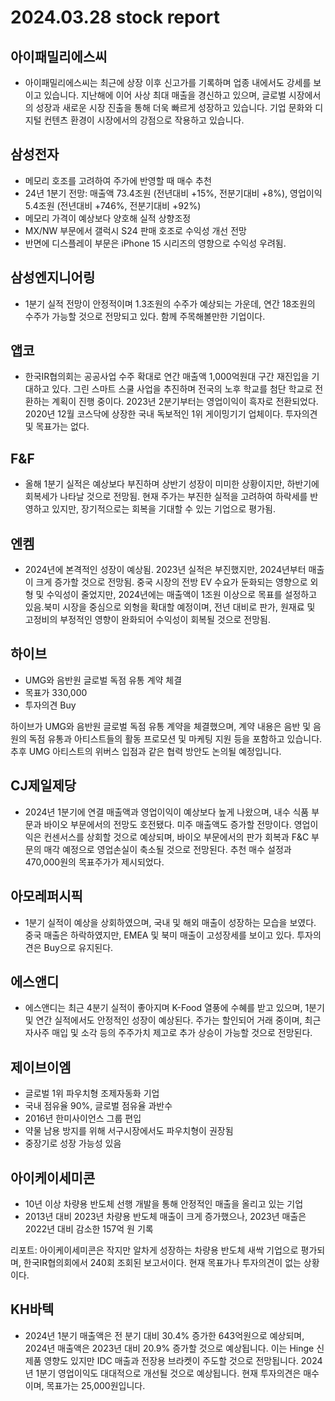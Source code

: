 # 2024.03.28 stock report
## 아이패밀리에스씨
- 아이패밀리에스씨는 최근에 상장 이후 신고가를 기록하며 업종 내에서도 강세를 보이고 있습니다. 지난해에 이어 사상 최대 매출을 경신하고 있으며, 글로벌 시장에서의 성장과 새로운 시장 진출을 통해 더욱 빠르게 성장하고 있습니다. 기업 문화와 디지털 컨텐츠 환경이 시장에서의 강점으로 작용하고 있습니다.
## 삼성전자
- 메모리 호조를 고려하여 주가에 반영할 때 매수 추천
- 24년 1분기 전망: 매출액 73.4조원 (전년대비 +15%, 전분기대비 +8%), 영업이익 5.4조원 (전년대비 +746%, 전분기대비 +92%)
- 메모리 가격이 예상보다 양호해 실적 상향조정
- MX/NW 부문에서 갤럭시 S24 판매 호조로 수익성 개선 전망
- 반면에 디스플레이 부문은 iPhone 15 시리즈의 영향으로 수익성 우려됨.
## 삼성엔지니어링
- 1분기 실적 전망이 안정적이며 1.3조원의 수주가 예상되는 가운데, 연간 18조원의 수주가 가능할 것으로 전망되고 있다. 함께 주목해볼만한 기업이다.
## 앱코
- 한국IR협의회는 공공사업 수주 확대로 연간 매출액 1,000억원대 구간 재진입을 기대하고 있다. 그린 스마트 스쿨 사업을 추진하며 전국의 노후 학교를 첨단 학교로 전환하는 계획이 진행 중이다. 2023년 2분기부터는 영업이익이 흑자로 전환되었다. 2020년 12월 코스닥에 상장한 국내 독보적인 1위 게이밍기기 업체이다. 투자의견 및 목표가는 없다.
## F&F
- 올해 1분기 실적은 예상보다 부진하며 상반기 성장이 미미한 상황이지만, 하반기에 회복세가 나타날 것으로 전망됨. 현재 주가는 부진한 실적을 고려하여 하락세를 반영하고 있지만, 장기적으로는 회복을 기대할 수 있는 기업으로 평가됨.
## 엔켐
- 2024년에 본격적인 성장이 예상됨. 2023년 실적은 부진했지만, 2024년부터 매출이 크게 증가할 것으로 전망됨. 중국 시장의 전방 EV 수요가 둔화되는 영향으로 외형 및 수익성이 줄었지만, 2024년에는 매출액이 1조원 이상으로 목표를 설정하고 있음.북미 시장을 중심으로 외형을 확대할 예정이며, 전년 대비로 판가, 원재료 및 고정비의 부정적인 영향이 완화되어 수익성이 회복될 것으로 전망됨.
## 하이브
- UMG와 음반원 글로벌 독점 유통 계약 체결
- 목표가 330,000
- 투자의견 Buy

하이브가 UMG와 음반원 글로벌 독점 유통 계약을 체결했으며, 계약 내용은 음반 및 음원의 독점 유통과 아티스트들의 활동 프로모션 및 마케팅 지원 등을 포함하고 있습니다. 추후 UMG 아티스트의 위버스 입점과 같은 협력 방안도 논의될 예정입니다.
## CJ제일제당
- 2024년 1분기에 연결 매출액과 영업이익이 예상보다 높게 나왔으며, 내수 식품 부문과 바이오 부문에서의 전망도 호전됐다. 미주 매출액도 증가할 전망이다. 영업이익은 컨센서스를 상회할 것으로 예상되며, 바이오 부문에서의 판가 회복과 F&C 부문의 매각 예정으로 영업손실이 축소될 것으로 전망된다. 추천 매수 설정과 470,000원의 목표주가가 제시되었다.
## 아모레퍼시픽
- 1분기 실적이 예상을 상회하였으며, 국내 및 해외 매출이 성장하는 모습을 보였다. 중국 매출은 하락하였지만, EMEA 및 북미 매출이 고성장세를 보이고 있다. 투자의견은 Buy으로 유지된다.
## 에스앤디
- 에스앤디는 최근 4분기 실적이 좋아지며 K-Food 열풍에 수혜를 받고 있으며, 1분기 및 연간 실적에서도 안정적인 성장이 예상된다. 주가는 할인되어 거래 중이며, 최근 자사주 매입 및 소각 등의 주주가치 제고로 추가 상승이 가능할 것으로 전망된다.
## 제이브이엠
- 글로벌 1위 파우치형 조제자동화 기업
- 국내 점유율 90%, 글로벌 점유율 과반수
- 2016년 한미사이언스 그룹 편입
- 약물 남용 방지를 위해 서구시장에서도 파우치형이 권장됨
- 중장기로 성장 가능성 있음
## 아이케이세미콘
- 10년 이상 차량용 반도체 선행 개발을 통해 안정적인 매출을 올리고 있는 기업
- 2013년 대비 2023년 차량용 반도체 매출이 크게 증가했으나, 2023년 매출은 2022년 대비 감소한 157억 원 기록

리포트: 
아이케이세미콘은 작지만 알차게 성장하는 차량용 반도체 새싹 기업으로 평가되며, 한국IR협의회에서 240회 조회된 보고서이다. 현재 목표가나 투자의견이 없는 상황이다.
## KH바텍
- 2024년 1분기 매출액은 전 분기 대비 30.4% 증가한 643억원으로 예상되며, 2024년 매출액은 2023년 대비 20.9% 증가할 것으로 예상됩니다. 이는 Hinge 신제품 영향도 있지만 IDC 매출과 전장용 브라켓이 주도할 것으로 전망됩니다. 2024년 1분기 영업이익도 대대적으로 개선될 것으로 예상됩니다. 현재 투자의견은 매수이며, 목표가는 25,000원입니다.